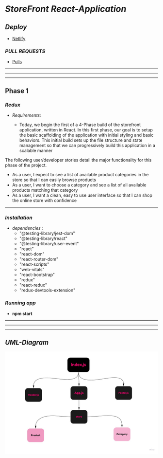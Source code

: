 # *StoreFront React-Application*

<!-- ## *Author :*

* *Enas Bataineh* -->

## *Deploy*

* [Netlify](https://github.com/En-ZUH/Storefront/pulls )

### *PULL REQUESTS*

* [Pulls](https://github.com/En-ZUH/Storefront/pulls)

***
***
***

## Phase 1

### *Redux*

* *Requirements:*

  * Today, we begin the first of a 4-Phase build of the storefront application, written in React. In this first phase, our goal is to setup the basic scaffolding of the application with initial styling and basic behaviors. This initial build sets up the file structure and state management so that we can progressively build this application in a scalable manner

The following user/developer stories detail the major functionality for this phase of the project.

* As a user, I expect to see a list of available product categories in the store so that I can easily browse products
* As a user, I want to choose a category and see a list of all available products matching that category
* As a user, I want a clean, easy to use user interface so that I can shop the online store with confidence

***

### *Installation*

* *dependencies :*
  * "@testing-library/jest-dom"
  * "@testing-library/react"
  * "@testing-library/user-event"
  * "react"
  * "react-dom"
  * "react-router-dom"
  * "react-scripts"
  * "web-vitals"
  * "react-bootstrap"
  * "redux"
  * "react-redux"
  * "redux-devtools-extension"

### *Running app*

* **npm start**

***
***
***

## *UML-Diagram*

![UML](./assets/UML-store.jpg )
